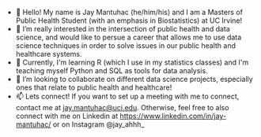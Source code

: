 - 👋 Hello! My name is Jay Mantuhac (he/him/his) and I am a Masters of Public Health Student (with an emphasis in Biostatistics) at UC Irvine!
- 👀 I’m really interested in the intersection of public health and data science, and would like to persue a career that allows me to use data science techniques in order to solve issues in our public health and healthcare systems.
- 🌱 Currently, I'm learning R (which I use in my statistics classes) and I'm teaching myself Python and SQL as tools for data analysis.
- 💞️ I’m looking to collaborate on different data science projects, especially ones that relate to public health and healthcare!
- 📫 Lets connect! If you want to set up a meeting with me to connect, contact me at jay.mantuhac@uci.edu. Otherwise, feel free to also connect with me on Linkedin at https://www.linkedin.com/in/jay-mantuhac/ or on Instagram @jay_ahhh_

<!---
jaymantuhac/jaymantuhac is a ✨ special ✨ repository because its `README.md` (this file) appears on your GitHub profile.
You can click the Preview link to take a look at your changes.
--->
